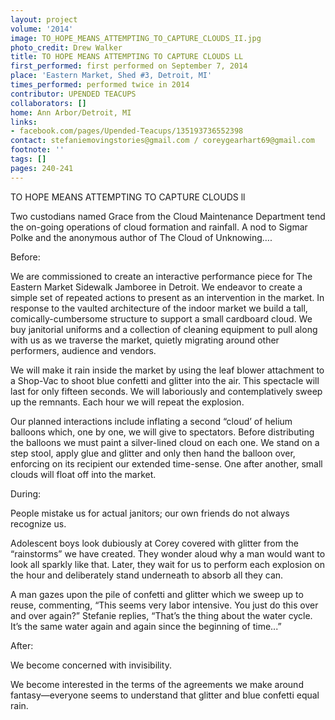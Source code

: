 ```yaml
---
layout: project
volume: '2014'
image: TO_HOPE_MEANS_ATTEMPTING_TO_CAPTURE_CLOUDS_II.jpg
photo_credit: Drew Walker
title: TO HOPE MEANS ATTEMPTING TO CAPTURE CLOUDS LL
first_performed: first performed on September 7, 2014
place: 'Eastern Market, Shed #3, Detroit, MI'
times_performed: performed twice in 2014
contributor: UPENDED TEACUPS
collaborators: []
home: Ann Arbor/Detroit, MI
links:
- facebook.com/pages/Upended-Teacups/135193736552398
contact: stefaniemovingstories@gmail.com / coreygearhart69@gmail.com
footnote: ''
tags: []
pages: 240-241
---
```


TO HOPE MEANS ATTEMPTING TO CAPTURE CLOUDS ll

Two custodians named Grace from the Cloud Maintenance Department tend the on-going operations of cloud formation and rainfall. A nod to Sigmar Polke and the anonymous author of The Cloud of Unknowing….

Before:

We are commissioned to create an interactive performance piece for The Eastern Market Sidewalk Jamboree in Detroit. We endeavor to create a simple set of repeated actions to present as an intervention in the market. In response to the vaulted architecture of the indoor market we build a tall, comically-cumbersome structure to support a small cardboard cloud. We buy janitorial uniforms and a collection of cleaning equipment to pull along with us as we traverse the market, quietly migrating around other performers, audience and vendors.

We will make it rain inside the market by using the leaf blower attachment to a Shop-Vac to shoot blue confetti and glitter into the air. This spectacle will last for only fifteen seconds. We will laboriously and contemplatively sweep up the remnants. Each hour we will repeat the explosion.

Our planned interactions include inflating a second “cloud’ of helium balloons which, one by one, we will give to spectators. Before distributing the balloons we must paint a silver-lined cloud on each one. We stand on a step stool, apply glue and glitter and only then hand the balloon over, enforcing on its recipient our extended time-sense. One after another, small clouds will float off into the market.

During:

People mistake us for actual janitors; our own friends do not always recognize us.

Adolescent boys look dubiously at Corey covered with glitter from the “rainstorms” we have created. They wonder aloud why a man would want to look all sparkly like that. Later, they wait for us to perform each explosion on the hour and deliberately stand underneath to absorb all they can.

A man gazes upon the pile of confetti and glitter which we sweep up to reuse, commenting, “This seems very labor intensive. You just do this over and over again?” Stefanie replies, “That’s the thing about the water cycle. It’s the same water again and again since the beginning of time...”

After:

We become concerned with invisibility.

We become interested in the terms of the agreements we make around fantasy—everyone seems to understand that glitter and blue confetti equal rain.
